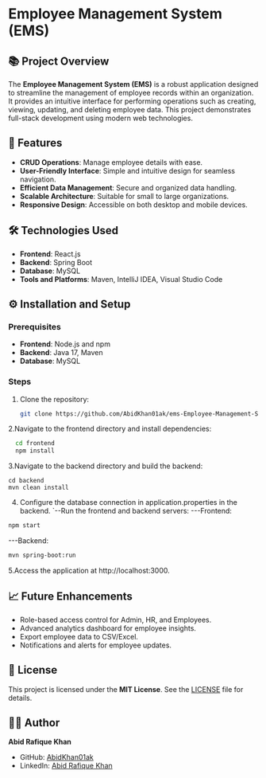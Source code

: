 # Employee Management System (EMS)

## 📚 Project Overview

The **Employee Management System (EMS)** is a robust application designed to streamline the management of employee records within an organization. It provides an intuitive interface for performing operations such as creating, viewing, updating, and deleting employee data. This project demonstrates full-stack development using modern web technologies.

## 🚀 Features

- **CRUD Operations**: Manage employee details with ease.
- **User-Friendly Interface**: Simple and intuitive design for seamless navigation.
- **Efficient Data Management**: Secure and organized data handling.
- **Scalable Architecture**: Suitable for small to large organizations.
- **Responsive Design**: Accessible on both desktop and mobile devices.

## 🛠️ Technologies Used

- **Frontend**: React.js  
- **Backend**: Spring Boot  
- **Database**: MySQL  
- **Tools and Platforms**: Maven, IntelliJ IDEA, Visual Studio Code


## ⚙️ Installation and Setup

### Prerequisites
- **Frontend**: Node.js and npm  
- **Backend**: Java 17, Maven  
- **Database**: MySQL  

### Steps
1. Clone the repository:
   ```bash
   git clone https://github.com/AbidKhan01ak/ems-Employee-Management-System.git```

2.Navigate to the frontend directory and install dependencies:
```bash
  cd frontend
  npm install
```
3.Navigate to the backend directory and build the backend:
```
cd backend
mvn clean install
```
 4. Configure the database connection in application.properties in the backend.
`--Run the frontend and backend servers:
   ---Frontend:
   ```bash
   npm start
   ```
   ---Backend:
   ```bash
   mvn spring-boot:run
   ```

   
5.Access the application at http://localhost:3000.


## 📈 Future Enhancements
- Role-based access control for Admin, HR, and Employees.
- Advanced analytics dashboard for employee insights.
- Export employee data to CSV/Excel.
- Notifications and alerts for employee updates.




## 📝 License

This project is licensed under the **MIT License**. See the [LICENSE](LICENSE) file for details.

## 👨‍💻 Author

**Abid Rafique Khan**  

- GitHub: [AbidKhan01ak](https://github.com/AbidKhan01ak)  
- LinkedIn: [Abid Rafique Khan](https://linkedin.com/in/abid-khan-ak)  

